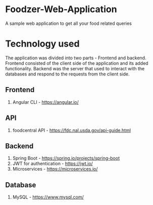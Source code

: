 # Foodzer-Web-Application
A sample web application to get all your food related queries

# Technology used

The application was divided into two parts - Frontend and backend. Frontend consisted of the client side of the application and its added functionality. Backend was the server that used to interact with the databases and respond to the requests from the client side.

## Frontend

1. Angular CLI - https://angular.io/

## API

1. foodcentral API - https://fdc.nal.usda.gov/api-guide.html

## Backend

1. Spring Boot - https://spring.io/projects/spring-boot
2. JWT for authentication - https://jwt.io/
3. Microservices - https://microservices.io/

## Database

1. MySQL - https://www.mysql.com/

